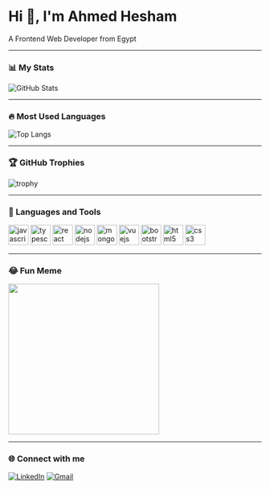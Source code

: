 # Hi 👋, I'm Ahmed Hesham  
A Frontend Web Developer from Egypt   

---

### 📊 My Stats
![GitHub Stats](https://github-readme-stats.vercel.app/api?username=AhmedHesham220&show_icons=true&theme=radical)

---

### 🔥 Most Used Languages
![Top Langs](https://github-readme-stats.vercel.app/api/top-langs/?username=AhmedHesham220&layout=compact&theme=radical)

---

### 🏆 GitHub Trophies
![trophy](https://github-profile-trophy.vercel.app/?username=AhmedHesham220&theme=onedark)

---

### 🚀 Languages and Tools
<p align="left"> 
  <img src="https://cdn.jsdelivr.net/gh/devicons/devicon/icons/javascript/javascript-original.svg" alt="javascript" width="40"/> 
  <img src="https://cdn.jsdelivr.net/gh/devicons/devicon/icons/typescript/typescript-original.svg" alt="typescript" width="40"/> 
  <img src="https://cdn.jsdelivr.net/gh/devicons/devicon/icons/react/react-original.svg" alt="react" width="40"/> 
  <img src="https://cdn.jsdelivr.net/gh/devicons/devicon/icons/nodejs/nodejs-original.svg" alt="nodejs" width="40"/> 
  <img src="https://cdn.jsdelivr.net/gh/devicons/devicon/icons/mongodb/mongodb-original.svg" alt="mongodb" width="40"/> 
  <img src="https://cdn.jsdelivr.net/gh/devicons/devicon/icons/vuejs/vuejs-original.svg" alt="vuejs" width="40"/> 
  <img src="https://cdn.jsdelivr.net/gh/devicons/devicon/icons/bootstrap/bootstrap-original.svg" alt="bootstrap" width="40"/> 
  <img src="https://cdn.jsdelivr.net/gh/devicons/devicon/icons/html5/html5-original.svg" alt="html5" width="40"/> 
  <img src="https://cdn.jsdelivr.net/gh/devicons/devicon/icons/css3/css3-original.svg" alt="css3" width="40"/> 
</p>

---

### 😂 Fun Meme
<img src="https://i.imgur.com/Wa7w7R6.gif" width="300"/>

---

### 🌐 Connect with me
[![LinkedIn](https://img.shields.io/badge/-LinkedIn-blue?logo=linkedin)](https://www.linkedin.com/in/ahmed-hesham220/)
[![Gmail](https://img.shields.io/badge/-Gmail-red?logo=gmail)](mailto:ah626916@gmail.com)
